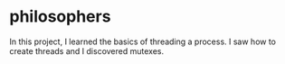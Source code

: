 # philosophers
In this project, I learned the basics of threading a process. I saw how to create threads and I discovered mutexes.
